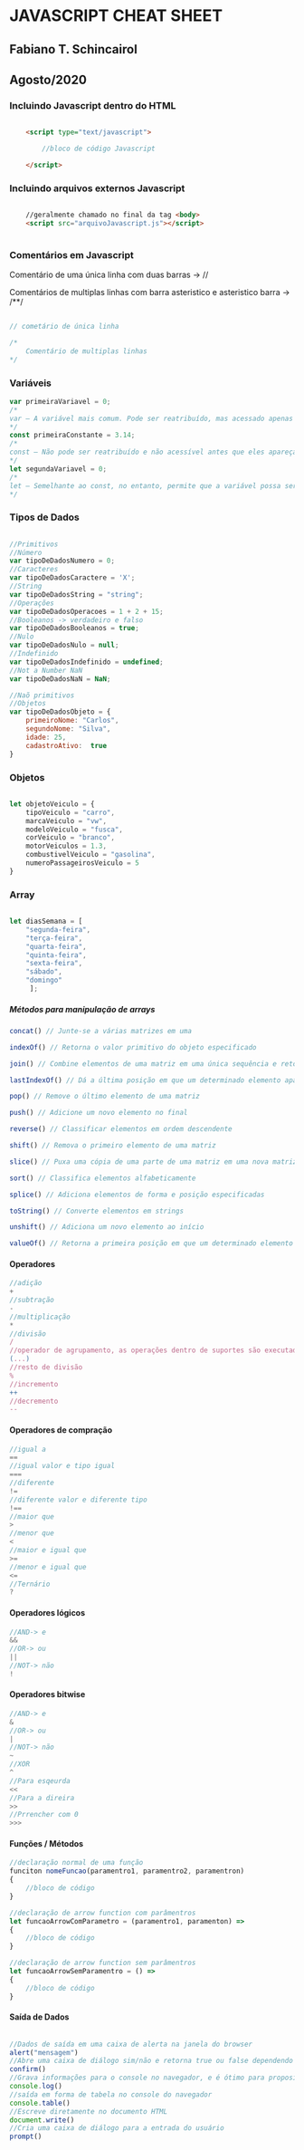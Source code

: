 # JAVASCRIPT CHEAT SHEET

## Fabiano T. Schincairol
## Agosto/2020

### Incluindo Javascript dentro do HTML

```html

    <script type="text/javascript">

        //bloco de código Javascript

    </script>

```

### Incluindo arquivos externos Javascript 

```html

    //geralmente chamado no final da tag <body>
    <script src="arquivoJavascript.js"></script>
  
```

### Comentários em Javascript

Comentário de uma única linha com duas barras ->   //

Comentários de multiplas linhas com barra asteristico e asteristico barra ->  /**/

```Javascript

// cometário de única linha

/*
    Comentário de multiplas linhas
*/

```

### Variáveis

```Javascript
var primeiraVariavel = 0;
/*
var — A variável mais comum. Pode ser reatribuído, mas acessado apenas dentro de uma função. Variáveis definidas com var movem-se para o topo quando o código é executado.
*/
const primeiraConstante = 3.14;
/*
const — Não pode ser reatribuído e não acessível antes que eles apareçam dentro do código.
*/
let segundaVariavel = 0;
/*
let — Semelhante ao const, no entanto, permite que a variável possa ser retribuída, mas não redeclarada.
*/
```

### Tipos de Dados

```Javascript

//Primitivos
//Número
var tipoDeDadosNumero = 0;
//Caracteres
var tipoDeDadosCaractere = 'X';
//String
var tipoDeDadosString = "string";
//Operações
var tipoDeDadosOperacoes = 1 + 2 + 15;
//Booleanos -> verdadeiro e falso
var tipoDeDadosBooleanos = true;
//Nulo
var tipoDeDadosNulo = null;
//Indefinido
var tipoDeDadosIndefinido = undefined;
//Not a Number NaN
var tipoDeDadosNaN = NaN;

//Naõ primitivos
//Objetos
var tipoDeDadosObjeto = {
    primeiroNome: "Carlos",
    segundoNome: "Silva",
    idade: 25,
    cadastroAtivo:  true
}

```

### Objetos

```Javascript

let objetoVeiculo = {
    tipoVeiculo = "carro",
    marcaVeiculo = "vw",
    modeloVeiculo = "fusca",
    corVeiculo = "branco",
    motorVeiculos = 1.3,
    combustivelVeiculo = "gasolina",
    numeroPassageirosVeiculo = 5
}

```

### Array

```Javascript

let diasSemana = [
    "segunda-feira", 
    "terça-feira",
    "quarta-feira",
    "quinta-feira",
    "sexta-feira",
    "sábado",
    "domingo"
     ];
```

##### Métodos para manipulação de arrays

```Javascript
concat() // Junte-se a várias matrizes em uma

indexOf() // Retorna o valor primitivo do objeto especificado

join() // Combine elementos de uma matriz em uma única sequência e retorne a sequência

lastIndexOf() // Dá a última posição em que um determinado elemento aparece em uma matriz

pop() // Remove o último elemento de uma matriz

push() // Adicione um novo elemento no final

reverse() // Classificar elementos em ordem descendente

shift() // Remova o primeiro elemento de uma matriz

slice() // Puxa uma cópia de uma parte de uma matriz em uma nova matriz

sort() // Classifica elementos alfabeticamente

splice() // Adiciona elementos de forma e posição especificadas

toString() // Converte elementos em strings

unshift() // Adiciona um novo elemento ao início

valueOf() // Retorna a primeira posição em que um determinado elemento aparece em uma matriz
``` 

#### Operadores

```Javascript
//adição
+ 
//subtração
-
//multiplicação
*
//divisão
/ 
//operador de agrupamento, as operações dentro de suportes são executadas mais cedo do que as externas
(...)
//resto de divisão
%
//incremento
++
//decremento
--
```

#### Operadores de compração

```Javascript
//igual a
==
//igual valor e tipo igual
===
//diferente
!=
//diferente valor e diferente tipo
!==
//maior que
>
//menor que
<
//maior e igual que
>=
//menor e igual que
<=
//Ternário
?
```

#### Operadores lógicos

```Javascript
//AND-> e 
&&
//OR-> ou
||
//NOT-> não
!
```

#### Operadores bitwise

```Javascript
//AND-> e 
&
//OR-> ou
|
//NOT-> não
~
//XOR
^
//Para esqeurda
<<
//Para a direira
>>
//Prrencher com 0
>>> 
```

#### Funções / Métodos

```Javascript
//declaração normal de uma função
funciton nomeFuncao(paramentro1, paramentro2, paramentron)
{
    //bloco de código
}

//declaração de arrow function com parâmentros
let funcaoArrowComParametro = (paramentro1, paramenton) => 
{
    //bloco de código
}

//declaração de arrow function sem parâmentros
let funcaoArrowSemParamentro = () => 
{
    //bloco de código
}

```

#### Saída de Dados

```Javascript

//Dados de saída em uma caixa de alerta na janela do browser
alert("mensagem")
//Abre uma caixa de diálogo sim/não e retorna true ou false dependendo do clique do usuário
confirm()
//Grava informações para o console no navegador, e é ótimo para propositos de depuração e testes de código, evitando o uso na produção final
console.log()
//saída em forma de tabela no console do navegador
console.table()
//Escreve diretamente no documento HTML
document.write()
//Cria uma caixa de diálogo para a entrada do usuário
prompt()

```
